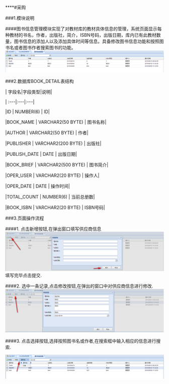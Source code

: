 ****#采购

###1.模块说明

####图书信息管理模块实现了对教材库的教材具体信息的管理，系统页面显示每种教材的书名，作者，出版社，简介，ISBN号码，出版日期，库内已有此教材数量，图书信息的添加人以及添加具体时间等信息。具备修改图书信息功能和按照图书名或者图书作者搜索图书的功能。![](/assets/2017-06-16_133951.png)

###2.数据库BOOK_DETAIL表结构

| 字段名|字段类型|说明|

| :---|:---|:---|

|ID | NUMBER(6) | ID|

|BOOK_NAME | VARCHAR2(50 BYTE) | 图书名称|

|AUTHOR | VARCHAR2(50 BYTE) | 作者|

|PUBLISHER | VARCHAR2(200 BYTE) | 出版社|

|PUBLISH_DATE | DATE | 出版日期|

|BOOK_BRIEF | VARCHAR2(500 BYTE) | 图书简介|

|OPER_USER | VARCHAR2(20 BYTE) | 操作人|

|OPER_DATE | DATE | 操作时间|

|TOTAL_COUNT | NUMBER(6) | 当前总册数|

|BOOK_ISBN | VARCHAR2(20 BYTE) | ISBN号码|



###3.页面操作流程

####1. 点击新增按钮,在弹出窗口填写供应商信息![](/assets/2017-06-16_135512.png)填写完毕点击提交.

####2. 选中一条记录,点击修改按钮,在弹出的窗口中对供应商信息进行修改.![](/assets/2017-06-16_135307.png)

####3. 点击选择按钮,选择按照图书名或作者,在搜索框中输入相应的信息进行搜索.

![](/assets/2017-06-16_135643.png)
